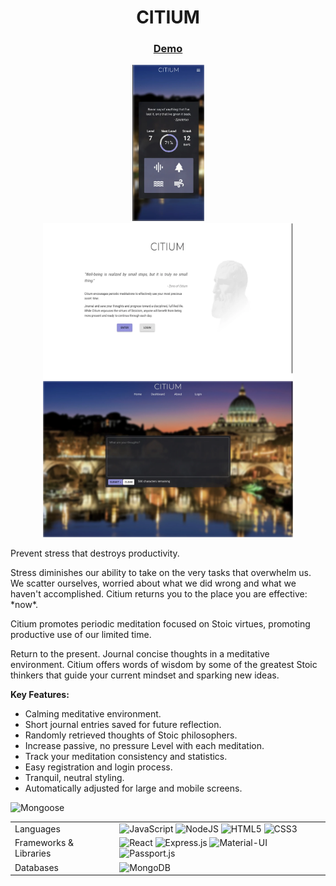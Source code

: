 <p align="center">
  <h1 align="center">CITIUM</h3>
  
  <p align="center">
    <h3 align="center">
      <a href="https://raw.githubusercontent.com/scbrazil/citium/main/client/src/assets/images/citium-demo.webp?raw=true">
        Demo
      </a>
    </h3>
  </p>
 
  <p align="center">
    <a href="https://raw.githubusercontent.com/scbrazil/citium/main/docs/mobile-med.webp">
      <img src="https://raw.githubusercontent.com/scbrazil/citium/main/docs/mobile-med.webp?raw=true" width="115" height="250" />
    </a>
    <a href="https://raw.githubusercontent.com/scbrazil/citium/main/docs/desktop-splash.webp">
      <img src="https://raw.githubusercontent.com/scbrazil/citium/main/docs/desktop-splash.webp?raw=true" width="400" height="250" />
    </a>
    <a href="https://raw.githubusercontent.com/scbrazil/citium/main/docs/desktop-journal.webp">
      <img src="https://raw.githubusercontent.com/scbrazil/citium/main/docs/desktop-journal.webp" width="400" height="250" />
    </a>
  </p>
</p>

<div>
  
  <p>Prevent stress that destroys productivity.</p>

  <p>Stress diminishes our ability to take on the very tasks that overwhelm us. We scatter ourselves, worried about what we did wrong and what we haven't accomplished. Citium returns you to the place you are effective: *now*.</p>

  <p>Citium promotes periodic meditation focused on Stoic virtues, promoting productive use of our limited time.</p>

  <p>Return to the present. Journal concise thoughts in a meditative environment. Citium offers words of wisdom by some of the greatest Stoic thinkers that guide your current mindset and sparking new ideas.</p>
</div>

<div>
  <p><strong>Key Features:</strong></p>

  <p>
    <ul>
      <li>Calming meditative environment.</li>
      <li>Short journal entries saved for future reflection.</li>
      <li>Randomly retrieved thoughts of Stoic philosophers.</li>
      <li>Increase passive, no pressure Level with each meditation.</li>
      <li>Track your meditation consistency and statistics.</li>
      <li>Easy registration and login process.</li>
      <li>Tranquil, neutral styling.</li>
      <li>Automatically adjusted for large and mobile screens.</li
    </ul>
  </p>
</div>

<div>
<table>
  <tr>
    <td>Languages</td>
    <td>
      <img alt="JavaScript" src="https://img.shields.io/badge/javascript%20-%23323330.svg?&style=for-the-badge&logo=javascript&logoColor=%23F7DF1E"/>
      <img alt="NodeJS" src="https://img.shields.io/badge/node.js%20-%2343853D.svg?&style=for-the-badge&logo=node.js&logoColor=white"/>
      <img alt="HTML5" src="https://img.shields.io/badge/html5%20-%23E34F26.svg?&style=for-the-badge&logo=html5&logoColor=white"/>
      <img alt="CSS3" src="https://img.shields.io/badge/css3%20-%231572B6.svg?&style=for-the-badge&logo=css3&logoColor=white"/></td>
  </tr>
  <tr>
    <td>Frameworks & Libraries</td>
    <td>
      <img alt="React" src="https://img.shields.io/badge/react%20-%2320232a.svg?&style=for-the-badge&logo=react&logoColor=%2361DAFB"/>
      <img alt="Express.js" src="https://img.shields.io/badge/express.js%20-%23404d59.svg?&style=for-the-badge"/>
      <img alt="Material-UI" src="https://img.shields.io/badge/-MaterialUI-0081CB.svg?style=for-the-badge&logo=material-ui&logoColor=white" />
      <img alt="Passport.js" src="https://img.shields.io/badge/-Passport.js-34E27A.svg?style=for-the-badge&logo=passport&logoColor=white" />
    </td>
  </tr>
  <tr>
    <td>Databases</td>
    <td>
      <img alt="MongoDB" src ="https://img.shields.io/badge/MongoDB-%234ea94b.svg?&style=for-the-badge&logo=mongodb&logoColor=white"/> </td>
      <img alt="Mongoose" src="https://img.shields.io/badge/Mongoose-%23FF9900.svg?&style=for-the-badge"/>
    </td>
  </tr>
</table>
</div>
